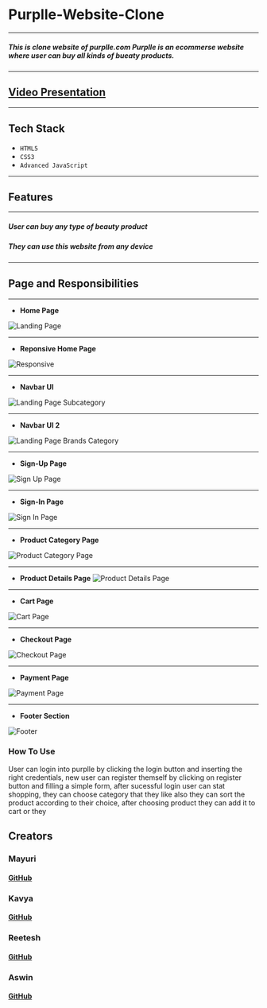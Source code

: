 
# Purplle-Website-Clone
---
##### This is clone website of purplle.com Purplle is an ecommerse website where user can buy all kinds of bueaty products.
---
## [Video Presentation ](https://www.google.com)
---
## Tech Stack
- `HTML5`
- `CSS3`
- `Advanced JavaScript`
---
## Features
---
##### User can buy any type of beauty product
##### They can use this website from any device 
---
## Page and Responsibilities 
---

- **Home Page**

![Landing Page](https://github.com/)

---
- **Reponsive Home Page**

![Responsive](https://github.com/)

---
- **Navbar UI**

![Landing Page Subcategory](https://github.com/)

---
- **Navbar UI 2**

![Landing Page Brands Category](https://github.com/)

---
- **Sign-Up Page**

![Sign Up Page](https://github.com/)

---
- **Sign-In Page**

![Sign In Page](https://github.com/)


---
- **Product Category Page**

![Product Category Page](https://github.com/)

---

- **Product Details Page**
![Product Details Page](https://github.com/)

---
- **Cart Page**

![Cart Page](https://github.com/)

---


- **Checkout Page**

![Checkout Page](https://github.com/)

---
- **Payment Page**

![Payment Page](https://github.com/)

---

- **Footer Section**

![Footer](https://github.com/)




### How To Use 
User can login into purplle by clicking the login button and inserting the right credentials, 
new user can register themself by clicking on register button and filling a simple form, after sucessful 
login user can stat shopping, they can choose category that they like also they can sort the product 
according to their choice, after choosing product they can add it to cart or they 






## Creators

### Mayuri
#### [GitHub](https://www.google.com)
### Kavya
#### [GitHub](https://www.google.com)
### Reetesh
#### [GitHub](https://www.google.com)
### Aswin
#### [GitHub](https://www.google.com)


